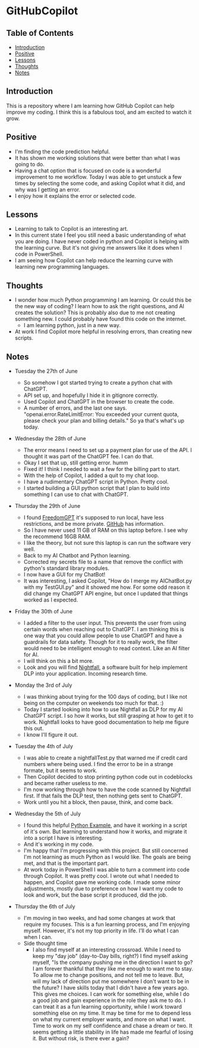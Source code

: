 # GitHubCopilot

<!-- In this repo I am learning how Github Copilot can help improve my coding. -->

## Table of Contents

- [Introduction](#introduction)
- [Positive](#Positive)
- [Lessons](#Lessons)
- [Thoughts](#Thoughts)
- [Notes](#notes)
  <!-- [Contributing](#contributing)
  - [Support](#support)
  - [License](#license) -->

## Introduction

This is a repository where I am learning how GitHub Copilot can help improve my coding. I think this is a fabulous tool, and am excited to watch it grow.

## Positive
- I'm finding the code prediction helpful.
- It has shown me working solutions that were better than what I was going to do.
- Having a chat option that is focused on code is a wonderful improvement to me workflow. Today I was able to get unstuck a few times by selecting the some code, and asking Copilot what it did, and why was I getting an error.
- I enjoy how it explains the error or selected code.

## Lessons
- Learning to talk to Copilot is an interesting art.
- In this current state I feel you still need a basic understanding of what you are doing. I have never coded in python and Copilot is helping with the learning curve. But it's not giving me answers like it does when I code in PowerShell.
- I am seeing how Copilot can help reduce the learning curve with learning new programming languages.

## Thoughts
  - I wonder how much Python programming I am learning. Or could this be the new way of coding? I learn how to ask the right questions, and AI creates the solution? This is probably also due to me not creating something new. I could probably have found this code on the internet.
    - I am learning python, just in a new way.
  - At work I find Copilot more helpful in resolving errors, than creating new scripts.

## Notes
- Tuesday the 27th of June
  - So somehow I got started trying to create a python chat with ChatGPT.
  - API set up, and hopefully I hide it in gitignore correctly.
  - Used Copilot and ChatGPT in the browser to create the code.
  - A number of errors, and the last one says. "openai.error.RateLimitError: You exceeded your current quota, please check your plan and billing details." So ya that's what's up today.

- Wednesday the 28th of June
  - The error means I need to set up a payment plan for use of the API. I thought it was part of the ChatGPT fee. I can do that.
  - Okay I set that up, still getting error. humm
  - Fixed it! I think I needed to wait a few for the billing part to start.
  - With the help of Copilot, I added a quit to my chat loop.
  - I have a rudimentary ChatGPT script in Python. Pretty cool.
  - I started building a GUI python script that I plan to build into something I can use to chat with ChatGPT.

- Thursday the 29th of June
  - I found <a href="https://freedomgpt.com/" target="_blank">FreedomGPT</a>
    it's supposed to run local, have less restrictions, and be more private. <a href="https://github.com/ohmplatform/FreedomGPT/" target="_blank">GitHub</a> has information.
  - So I have never used 11 GB of RAM on this laptop before. I see why the recommend 16GB RAM.
  - I like the theory, but not sure this laptop is can run the software very well.
  - Back to my AI Chatbot and Python learning.
  - Corrected my secrets file to a name that remove the conflict with python's standard library modules.
  - I now have a GUI for my ChatBot!
  - It was interesting, I asked Copilot, "How do I merge my AIChatBot.py with my TestGUI.py" and it showed me how. For some odd reason it did change my ChatGPT API engine, but once I updated that things worked as I expected.

- Friday the 30th of June
  - I added a filter to the user input. This prevents the user from using certain words when reaching out to ChatGPT. I am thinking this is one way that you could allow people to use ChatGPT and have a guardrails for data safety. Though for it to really work, the filter would need to be intelligent enough to read context. Like an AI filter for AI.
  - I will think on this a bit more.
  - Look and you will find [Nightfall](https://docs.nightfall.ai/), a software built for help implement DLP into your application. Incoming research time.

- Monday the 3rd of July
  - I was thinking about trying for the 100 days of coding, but I like not being on the computer on weekends too much for that. :)
  - Today I started looking into how to use Nightfall as DLP for my AI ChatGPT script. I so how it works, but still grasping at how to get it to work. Nightfall looks to have good documentation to help me figure this out.
  - I know I'll figure it out.

- Tuesday the 4th of July
  - I was able to create a nightfallTest.py that warned me if credit card numbers where being used. I find the error to be in a strange formate, but it seems to work.
  - Then Copilot decided to stop printing python code out in codeblocks and became rather useless to me.
  - I'm now working through how to have the code scanned by Nightfall first. If that fails the DLP test, then nothing gets sent to ChatGPT.
  - Work until you hit a block, then pause, think, and come back.
  
- Wednesday the 5th of July
  - I found this helpful [Python Example](https://www.nightfall.ai/blog/chatgpt-dlp-filtering-how-to-use-chatgpt-without-exposing-customer-data#python-example), and have it working in a script of it's own. But learning to understand how it works, and migrate it into a script I have is interesting.
  - And it's working in my code.
  - I'm happy that I'm progressing with this project. But still concerned I'm not learning as much Python as I would like. The goals are being met, and that is the important part.
  - At work today in PowerShell I was able to turn a comment into code through Copilot. It was pretty cool. I wrote out what I needed to happen, and Copilot gave me working code. I made some minor adjustments, mostly due to preference on how I want my code to look and work, but the base script it produced, did the job.

- Thursday the 6th of July
  - I'm moving in two weeks, and had some changes at work that require my focuses. This is a fun learning process, and I'm enjoying myself. However, it's not my top priority in life. I'll do what I can when I can.
  - Side thought time
    - I also find myself at an interesting crossroad. While I need to keep my "day job" (day-to-Day bills, right?) I find myself asking myself, "Is the company pushing me in the direction I want to go? I am forever thankful that they like me enough to want me to stay. To allow me to change positions, and not tell me to leave. But, will my lack of direction put me somewhere I don't want to be in the future? I have skills today that I didn't have a few years ago. This gives me choices. I can work for something else, while I do a good job and gain experience in the role they ask me to do. I can treat it as a fun learning opportunity, while I work toward something else on my time. It may be time for me to depend less on what my current employer wants, and more on what I want. Time to work on my self confidence and chase a dream or two. It seems getting a little stability in life has made me fearful of losing it. But without risk, is there ever a gain?

